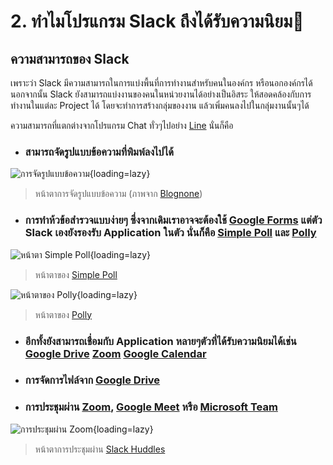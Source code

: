 # 2. ทำไมโปรแกรม Slack ถึงได้รับความนิยม🎉

## ความสามารถของ Slack

เพราะว่า Slack มีความสามารถในการแบ่งพื้นที่การทำงานสำหรับคนในองค์กร หรือนอกองค์กรได้ นอกจากนั้น Slack ยังสามารถแบ่งงานของคนในหน่วยงานได้อย่างเป็นอิสระ ให้สอดคล้องกับการทำงานในแต่ละ Project ได้ โดยจะทำการสร้างกลุ่มของงาน แล้วเพิ่มคนลงไปในกลุ่มงานนั้นๆได้ 

ความสามารถที่แตกต่างจากโปรแกรม Chat ทั่วๆไปอย่าง [Line](https://line.me/en/) นั่นก็คือ 

- ### สามารถจัดรูปแบบข้อความที่พิมพ์ลงไปได้

![การจัดรูปแบบข้อความ](https://www.blognone.com/sites/default/files/externals/acec83f595868a5fdd23a0f11a81a38c.png){loading=lazy}

> หน้าตาการจัดรูปแบบข้อความ (ภาพจาก [Blognone](https://www.blognone.com/node/115372))

- ### การทำห้วข้อสำรวจแบบง่ายๆ ซึ่งจากเดิมเราอาจจะต้องใช้ [Google Forms](https://forms.google.com) แต่ตัว Slack เองยังรองรับ Application ในตัว นั่นก็คือ [Simple Poll](https://slack.com/apps/A0HFW7MR6-simple-poll?tab=more_info) และ [Polly](https://slack.com/apps/A04E6JX41-polly?tab=more_info)

![หน้าตา Simple Poll](https://d3mhjf54oqinl2.cloudfront.net/2021-08-14/2378530990117_46951b27b46b323ecedb_1600.png){loading=lazy}

> หน้าตาของ [Simple Poll](https://slack.com/apps/A0HFW7MR6-simple-poll?tab=more_info)

![หน้าตาของ Polly](https://d3mhjf54oqinl2.cloudfront.net/2020-10-26/1459614766692_bc531f9f74343728e188_1600.png){loading=lazy}

> หน้าตาของ [Polly](https://slack.com/apps/A04E6JX41-polly?tab=more_info)

- ### อีกทั้งยังสามารถเชื่อมกับ Application หลายๆตัวที่ได้รับความนิยมได้เช่น [Google Drive](https://drive.google.com) [Zoom](https://www.zoom.us) [Google Calendar](https://calendar.google.com)
- ### การจัดการไฟล์จาก [Google Drive](https://drive.google.com)
- ### การประชุมผ่าน [Zoom](https://zoom.us), [Google Meet](https://meet.google.com/?pli=1) หรือ [Microsoft Team](https://www.microsoft.com/th-th/microsoft-teams/group-chat-software)

![การประชุมผ่าน Zoom](https://www.blognone.com/sites/default/files/externals/97ce6441c8fb2c9cd3fd80c654c27f6c.jpg){loading=lazy}

>หน้าตาการประชุมผ่าน [Slack Huddles](https://slack.com/help/articles/4402059015315-Use-huddles-in-Slack)